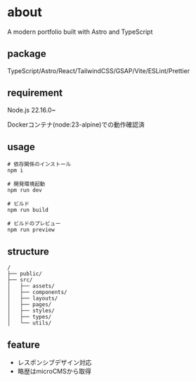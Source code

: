 # about

A modern portfolio built with Astro and TypeScript

## package

TypeScript/Astro/React/TailwindCSS/GSAP/Vite/ESLint/Prettier

## requirement

Node.js 22.16.0~

Dockerコンテナ(node:23-alpine)での動作確認済

## usage

```shell
# 依存関係のインストール
npm i

# 開発環境起動
npm run dev

# ビルド
npm run build

# ビルドのプレビュー
npm run preview
```

## structure

```text
/
├── public/
├── src/
│   ├── assets/
│   ├── components/
│   ├── layouts/
│   ├── pages/
│   ├── styles/
│   ├── types/
│   └── utils/
```

## feature

- レスポンシブデザイン対応
- 略歴はmicroCMSから取得
